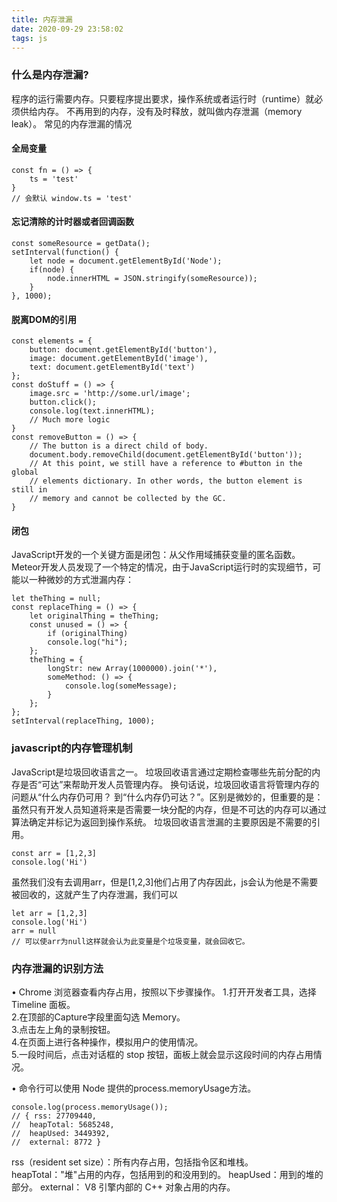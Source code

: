 ```yaml
---
title: 内存泄漏
date: 2020-09-29 23:58:02
tags: js
---
```


### 什么是内存泄漏?
程序的运行需要内存。只要程序提出要求，操作系统或者运行时（runtime）就必须供给内存。
不再用到的内存，没有及时释放，就叫做内存泄漏（memory leak）。
常见的内存泄漏的情况
#### 全局变量
```
const fn = () => {
    ts = 'test'
}
// 会默认 window.ts = 'test'
```
#### 忘记清除的计时器或者回调函数
```
const someResource = getData();
setInterval(function() {
    let node = document.getElementById('Node');
    if(node) {
        node.innerHTML = JSON.stringify(someResource));
    }
}, 1000);
```
#### 脱离DOM的引用
```
const elements = {
    button: document.getElementById('button'),
    image: document.getElementById('image'),
    text: document.getElementById('text')
};
const doStuff = () => {
    image.src = 'http://some.url/image';
    button.click();
    console.log(text.innerHTML);
    // Much more logic
}
const removeButton = () => {
    // The button is a direct child of body.
    document.body.removeChild(document.getElementById('button'));
    // At this point, we still have a reference to #button in the global
    // elements dictionary. In other words, the button element is still in
    // memory and cannot be collected by the GC.
}
```
#### 闭包
JavaScript开发的一个关键方面是闭包：从父作用域捕获变量的匿名函数。 Meteor开发人员发现了一个特定的情况，由于JavaScript运行时的实现细节，可能以一种微妙的方式泄漏内存：
```
let theThing = null;
const replaceThing = () => {
    let originalThing = theThing;
    const unused = () => {
        if (originalThing)
        console.log("hi");
    };
    theThing = {
        longStr: new Array(1000000).join('*'),
        someMethod: () => {
            console.log(someMessage);
        }
    };
};
setInterval(replaceThing, 1000);
```
### javascript的内存管理机制
JavaScript是垃圾回收语言之一。 垃圾回收语言通过定期检查哪些先前分配的内存是否“可达”来帮助开发人员管理内存。 换句话说，垃圾回收语言将管理内存的问题从“什么内存仍可用？ 到“什么内存仍可达？”。区别是微妙的，但重要的是：虽然只有开发人员知道将来是否需要一块分配的内存，但是不可达的内存可以通过算法确定并标记为返回到操作系统。
垃圾回收语言泄漏的主要原因是不需要的引用。
```
const arr = [1,2,3]
console.log('Hi')
```
虽然我们没有去调用arr，但是[1,2,3]他们占用了内存因此，js会认为他是不需要被回收的，这就产生了内存泄漏，我们可以
```
let arr = [1,2,3]
console.log('Hi')
arr = null
// 可以使arr为null这样就会认为此变量是个垃圾变量，就会回收它。
```
### 内存泄漏的识别方法
• Chrome 浏览器查看内存占用，按照以下步骤操作。
1.打开开发者工具，选择 Timeline 面板。   
2.在顶部的Capture字段里面勾选 Memory。  
3.点击左上角的录制按钮。  
4.在页面上进行各种操作，模拟用户的使用情况。  
5.一段时间后，点击对话框的 stop 按钮，面板上就会显示这段时间的内存占用情况。  

• 命令行可以使用 Node 提供的process.memoryUsage方法。
```
console.log(process.memoryUsage());
// { rss: 27709440,
//  heapTotal: 5685248,
//  heapUsed: 3449392,
//  external: 8772 }
```
rss（resident set size）：所有内存占用，包括指令区和堆栈。
heapTotal："堆"占用的内存，包括用到的和没用到的。
heapUsed：用到的堆的部分。
external： V8 引擎内部的 C++ 对象占用的内存。
